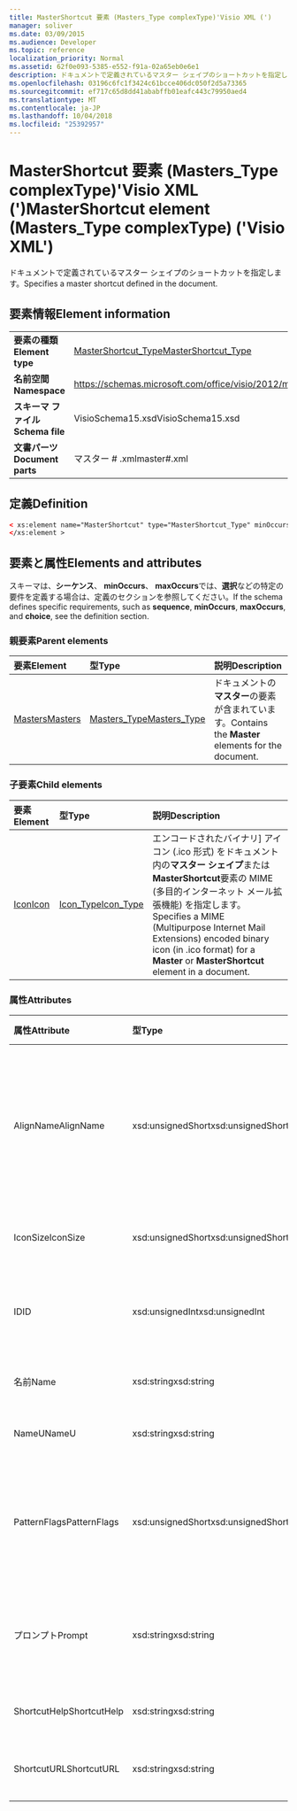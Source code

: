```yaml
---
title: MasterShortcut 要素 (Masters_Type complexType)'Visio XML (')
manager: soliver
ms.date: 03/09/2015
ms.audience: Developer
ms.topic: reference
localization_priority: Normal
ms.assetid: 62f0e093-5385-e552-f91a-02a65eb0e6e1
description: ドキュメントで定義されているマスター シェイプのショートカットを指定します。
ms.openlocfilehash: 03196c6fc1f3424c61bcce406dc050f2d5a73365
ms.sourcegitcommit: ef717c65d8dd41ababffb01eafc443c79950aed4
ms.translationtype: MT
ms.contentlocale: ja-JP
ms.lasthandoff: 10/04/2018
ms.locfileid: "25392957"
---
```

# <a name="mastershortcut-element-masterstype-complextype-visio-xml"></a><span data-ttu-id="d40ab-103">MasterShortcut 要素 (Masters_Type complexType)'Visio XML (')</span><span class="sxs-lookup"><span data-stu-id="d40ab-103">MasterShortcut element (Masters_Type complexType) ('Visio XML')</span></span>

<span data-ttu-id="d40ab-104">ドキュメントで定義されているマスター シェイプのショートカットを指定します。</span><span class="sxs-lookup"><span data-stu-id="d40ab-104">Specifies a master shortcut defined in the document.</span></span>
  
## <a name="element-information"></a><span data-ttu-id="d40ab-105">要素情報</span><span class="sxs-lookup"><span data-stu-id="d40ab-105">Element information</span></span>

|||
|:-----|:-----|
|<span data-ttu-id="d40ab-106">**要素の種類**</span><span class="sxs-lookup"><span data-stu-id="d40ab-106">**Element type**</span></span> <br/> |[<span data-ttu-id="d40ab-107">MasterShortcut_Type</span><span class="sxs-lookup"><span data-stu-id="d40ab-107">MasterShortcut_Type</span></span>](mastershortcut_type-complextypevisio-xml.md) <br/> |
|<span data-ttu-id="d40ab-108">**名前空間**</span><span class="sxs-lookup"><span data-stu-id="d40ab-108">**Namespace**</span></span> <br/> |https://schemas.microsoft.com/office/visio/2012/main  <br/> |
|<span data-ttu-id="d40ab-109">**スキーマ ファイル**</span><span class="sxs-lookup"><span data-stu-id="d40ab-109">**Schema file**</span></span> <br/> |<span data-ttu-id="d40ab-110">VisioSchema15.xsd</span><span class="sxs-lookup"><span data-stu-id="d40ab-110">VisioSchema15.xsd</span></span>  <br/> |
|<span data-ttu-id="d40ab-111">**文書パーツ**</span><span class="sxs-lookup"><span data-stu-id="d40ab-111">**Document parts**</span></span> <br/> |<span data-ttu-id="d40ab-112">マスター # .xml</span><span class="sxs-lookup"><span data-stu-id="d40ab-112">master#.xml</span></span>  <br/> |
   
## <a name="definition"></a><span data-ttu-id="d40ab-113">定義</span><span class="sxs-lookup"><span data-stu-id="d40ab-113">Definition</span></span>

```XML
< xs:element name="MasterShortcut" type="MasterShortcut_Type" minOccurs="0" maxOccurs="unbounded" >
</xs:element >
```

## <a name="elements-and-attributes"></a><span data-ttu-id="d40ab-114">要素と属性</span><span class="sxs-lookup"><span data-stu-id="d40ab-114">Elements and attributes</span></span>

<span data-ttu-id="d40ab-115">スキーマは、**シーケンス**、 **minOccurs**、 **maxOccurs**では、**選択**などの特定の要件を定義する場合は、定義のセクションを参照してください。</span><span class="sxs-lookup"><span data-stu-id="d40ab-115">If the schema defines specific requirements, such as **sequence**, **minOccurs**, **maxOccurs**, and **choice**, see the definition section.</span></span> 
  
### <a name="parent-elements"></a><span data-ttu-id="d40ab-116">親要素</span><span class="sxs-lookup"><span data-stu-id="d40ab-116">Parent elements</span></span>

|<span data-ttu-id="d40ab-117">**要素**</span><span class="sxs-lookup"><span data-stu-id="d40ab-117">**Element**</span></span>|<span data-ttu-id="d40ab-118">**型**</span><span class="sxs-lookup"><span data-stu-id="d40ab-118">**Type**</span></span>|<span data-ttu-id="d40ab-119">**説明**</span><span class="sxs-lookup"><span data-stu-id="d40ab-119">**Description**</span></span>|
|:-----|:-----|:-----|
|[<span data-ttu-id="d40ab-120">Masters</span><span class="sxs-lookup"><span data-stu-id="d40ab-120">Masters</span></span>](masters-elementvisio-xml.md) <br/> |[<span data-ttu-id="d40ab-121">Masters_Type</span><span class="sxs-lookup"><span data-stu-id="d40ab-121">Masters_Type</span></span>](masters_type-complextypevisio-xml.md) <br/> |<span data-ttu-id="d40ab-122">ドキュメントの**マスター**の要素が含まれています。</span><span class="sxs-lookup"><span data-stu-id="d40ab-122">Contains the **Master** elements for the document.</span></span>  <br/> |
   
### <a name="child-elements"></a><span data-ttu-id="d40ab-123">子要素</span><span class="sxs-lookup"><span data-stu-id="d40ab-123">Child elements</span></span>

|<span data-ttu-id="d40ab-124">**要素**</span><span class="sxs-lookup"><span data-stu-id="d40ab-124">**Element**</span></span>|<span data-ttu-id="d40ab-125">**型**</span><span class="sxs-lookup"><span data-stu-id="d40ab-125">**Type**</span></span>|<span data-ttu-id="d40ab-126">**説明**</span><span class="sxs-lookup"><span data-stu-id="d40ab-126">**Description**</span></span>|
|:-----|:-----|:-----|
|[<span data-ttu-id="d40ab-127">Icon</span><span class="sxs-lookup"><span data-stu-id="d40ab-127">Icon</span></span>](icon-element-mastershortcut_type-complextypevisio-xml.md) <br/> |[<span data-ttu-id="d40ab-128">Icon_Type</span><span class="sxs-lookup"><span data-stu-id="d40ab-128">Icon_Type</span></span>](icon_type-complextypevisio-xml.md) <br/> |<span data-ttu-id="d40ab-129">エンコードされたバイナリ] アイコン (.ico 形式) をドキュメント内の**マスター シェイプ**または**MasterShortcut**要素の MIME (多目的インターネット メール拡張機能) を指定します。</span><span class="sxs-lookup"><span data-stu-id="d40ab-129">Specifies a MIME (Multipurpose Internet Mail Extensions) encoded binary icon (in .ico format) for a **Master** or **MasterShortcut** element in a document.</span></span>  <br/> |
   
### <a name="attributes"></a><span data-ttu-id="d40ab-130">属性</span><span class="sxs-lookup"><span data-stu-id="d40ab-130">Attributes</span></span>

|<span data-ttu-id="d40ab-131">**属性**</span><span class="sxs-lookup"><span data-stu-id="d40ab-131">**Attribute**</span></span>|<span data-ttu-id="d40ab-132">**型**</span><span class="sxs-lookup"><span data-stu-id="d40ab-132">**Type**</span></span>|<span data-ttu-id="d40ab-133">**必須**</span><span class="sxs-lookup"><span data-stu-id="d40ab-133">**Required**</span></span>|<span data-ttu-id="d40ab-134">**説明**</span><span class="sxs-lookup"><span data-stu-id="d40ab-134">**Description**</span></span>|<span data-ttu-id="d40ab-135">**使用可能な値**</span><span class="sxs-lookup"><span data-stu-id="d40ab-135">**Possible values**</span></span>|
|:-----|:-----|:-----|:-----|:-----|
|<span data-ttu-id="d40ab-136">AlignName</span><span class="sxs-lookup"><span data-stu-id="d40ab-136">AlignName</span></span>  <br/> |<span data-ttu-id="d40ab-137">xsd:unsignedShort</span><span class="sxs-lookup"><span data-stu-id="d40ab-137">xsd:unsignedShort</span></span>  <br/> |<span data-ttu-id="d40ab-138">省略可能</span><span class="sxs-lookup"><span data-stu-id="d40ab-138">optional</span></span>  <br/> |<span data-ttu-id="d40ab-139">ステンシル ウィンドウ内の要素のテキストが左、右揃えまたは中央揃えかどうかを指定します。</span><span class="sxs-lookup"><span data-stu-id="d40ab-139">Specifies whether the element's text in the stencil window is aligned left, right, or center.</span></span>  <br/> |<span data-ttu-id="d40ab-140">Xsd:unsignedShort の値を入力します。</span><span class="sxs-lookup"><span data-stu-id="d40ab-140">Values of the xsd:unsignedShort type.</span></span>  <br/> |
|<span data-ttu-id="d40ab-141">IconSize</span><span class="sxs-lookup"><span data-stu-id="d40ab-141">IconSize</span></span>  <br/> |<span data-ttu-id="d40ab-142">xsd:unsignedShort</span><span class="sxs-lookup"><span data-stu-id="d40ab-142">xsd:unsignedShort</span></span>  <br/> |<span data-ttu-id="d40ab-143">省略可能</span><span class="sxs-lookup"><span data-stu-id="d40ab-143">optional</span></span>  <br/> |<span data-ttu-id="d40ab-144">要素のアイコンのサイズ。</span><span class="sxs-lookup"><span data-stu-id="d40ab-144">The size of the element's icon.</span></span>  <br/> |<span data-ttu-id="d40ab-145">Xsd:unsignedShort の値を入力します。</span><span class="sxs-lookup"><span data-stu-id="d40ab-145">Values of the xsd:unsignedShort type.</span></span>  <br/> |
|<span data-ttu-id="d40ab-146">ID</span><span class="sxs-lookup"><span data-stu-id="d40ab-146">ID</span></span>  <br/> |<span data-ttu-id="d40ab-147">xsd:unsignedInt</span><span class="sxs-lookup"><span data-stu-id="d40ab-147">xsd:unsignedInt</span></span>  <br/> |<span data-ttu-id="d40ab-148">必須</span><span class="sxs-lookup"><span data-stu-id="d40ab-148">required</span></span>  <br/> |<span data-ttu-id="d40ab-149">その親要素内の要素の一意の ID。</span><span class="sxs-lookup"><span data-stu-id="d40ab-149">The unique ID of the element within its parent element.</span></span>  <br/> |<span data-ttu-id="d40ab-150">Xsd:unsignedInt の値を入力します。</span><span class="sxs-lookup"><span data-stu-id="d40ab-150">Values of the xsd:unsignedInt type.</span></span>  <br/> |
|<span data-ttu-id="d40ab-151">名前</span><span class="sxs-lookup"><span data-stu-id="d40ab-151">Name</span></span>  <br/> |<span data-ttu-id="d40ab-152">xsd:string</span><span class="sxs-lookup"><span data-stu-id="d40ab-152">xsd:string</span></span>  <br/> |<span data-ttu-id="d40ab-153">省略可能</span><span class="sxs-lookup"><span data-stu-id="d40ab-153">optional</span></span>  <br/> |<span data-ttu-id="d40ab-154">要素の名前です。</span><span class="sxs-lookup"><span data-stu-id="d40ab-154">The name of the element.</span></span>  <br/> |<span data-ttu-id="d40ab-155">Xsd:string の値を入力します。</span><span class="sxs-lookup"><span data-stu-id="d40ab-155">Values of the xsd:string type.</span></span>  <br/> |
|<span data-ttu-id="d40ab-156">NameU</span><span class="sxs-lookup"><span data-stu-id="d40ab-156">NameU</span></span>  <br/> |<span data-ttu-id="d40ab-157">xsd:string</span><span class="sxs-lookup"><span data-stu-id="d40ab-157">xsd:string</span></span>  <br/> |<span data-ttu-id="d40ab-158">省略可能</span><span class="sxs-lookup"><span data-stu-id="d40ab-158">optional</span></span>  <br/> |<span data-ttu-id="d40ab-159">要素の汎用名です。</span><span class="sxs-lookup"><span data-stu-id="d40ab-159">The universal name of the element.</span></span>  <br/> |<span data-ttu-id="d40ab-160">Xsd:string の値を入力します。</span><span class="sxs-lookup"><span data-stu-id="d40ab-160">Values of the xsd:string type.</span></span>  <br/> |
|<span data-ttu-id="d40ab-161">PatternFlags</span><span class="sxs-lookup"><span data-stu-id="d40ab-161">PatternFlags</span></span>  <br/> |<span data-ttu-id="d40ab-162">xsd:unsignedShort</span><span class="sxs-lookup"><span data-stu-id="d40ab-162">xsd:unsignedShort</span></span>  <br/> |<span data-ttu-id="d40ab-163">省略可能</span><span class="sxs-lookup"><span data-stu-id="d40ab-163">optional</span></span>  <br/> |<span data-ttu-id="d40ab-164">マスターのユーザー設定のパターンとして動作するかどうかを決定します。</span><span class="sxs-lookup"><span data-stu-id="d40ab-164">Determines whether a master behaves as a custom pattern.</span></span>  <br/> |<span data-ttu-id="d40ab-165">Xsd:unsignedShort の値を入力します。</span><span class="sxs-lookup"><span data-stu-id="d40ab-165">Values of the xsd:unsignedShort type.</span></span>  <br/> |
|<span data-ttu-id="d40ab-166">プロンプト</span><span class="sxs-lookup"><span data-stu-id="d40ab-166">Prompt</span></span>  <br/> |<span data-ttu-id="d40ab-167">xsd:string</span><span class="sxs-lookup"><span data-stu-id="d40ab-167">xsd:string</span></span>  <br/> |<span data-ttu-id="d40ab-168">省略可能</span><span class="sxs-lookup"><span data-stu-id="d40ab-168">optional</span></span>  <br/> |<span data-ttu-id="d40ab-169">ステータス バー、ツールは、要素の prompt ヒントです。</span><span class="sxs-lookup"><span data-stu-id="d40ab-169">The status bar and tool tip prompt for the element.</span></span>  <br/> |<span data-ttu-id="d40ab-170">Xsd:string の値を入力します。</span><span class="sxs-lookup"><span data-stu-id="d40ab-170">Values of the xsd:string type.</span></span>  <br/> |
|<span data-ttu-id="d40ab-171">ShortcutHelp</span><span class="sxs-lookup"><span data-stu-id="d40ab-171">ShortcutHelp</span></span>  <br/> |<span data-ttu-id="d40ab-172">xsd:string</span><span class="sxs-lookup"><span data-stu-id="d40ab-172">xsd:string</span></span>  <br/> |<span data-ttu-id="d40ab-173">省略可能</span><span class="sxs-lookup"><span data-stu-id="d40ab-173">optional</span></span>  <br/> |<span data-ttu-id="d40ab-174">要素のヘルプ文字列です。</span><span class="sxs-lookup"><span data-stu-id="d40ab-174">A help string for the element.</span></span>  <br/> |<span data-ttu-id="d40ab-175">Xsd:string の値を入力します。</span><span class="sxs-lookup"><span data-stu-id="d40ab-175">Values of the xsd:string type.</span></span>  <br/> |
|<span data-ttu-id="d40ab-176">ShortcutURL</span><span class="sxs-lookup"><span data-stu-id="d40ab-176">ShortcutURL</span></span>  <br/> |<span data-ttu-id="d40ab-177">xsd:string</span><span class="sxs-lookup"><span data-stu-id="d40ab-177">xsd:string</span></span>  <br/> |<span data-ttu-id="d40ab-178">省略可能</span><span class="sxs-lookup"><span data-stu-id="d40ab-178">optional</span></span>  <br/> |<span data-ttu-id="d40ab-179">**MasterShortcut**要素の URL です。</span><span class="sxs-lookup"><span data-stu-id="d40ab-179">A URL to a **MasterShortcut** element.</span></span>  <br/> |<span data-ttu-id="d40ab-180">Xsd:string の値を入力します。</span><span class="sxs-lookup"><span data-stu-id="d40ab-180">Values of the xsd:string type.</span></span>  <br/> |
   


